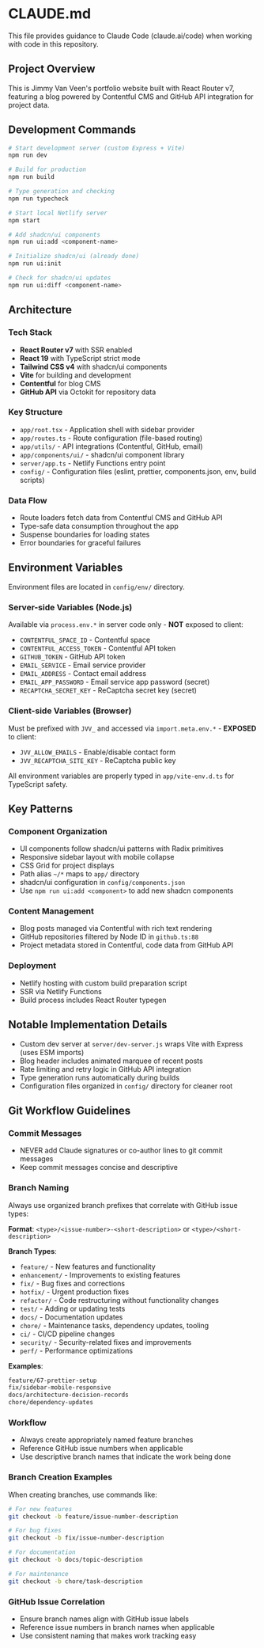 # CLAUDE.md

This file provides guidance to Claude Code (claude.ai/code) when working with
code in this repository.

## Project Overview

This is Jimmy Van Veen's portfolio website built with React Router v7, featuring
a blog powered by Contentful CMS and GitHub API integration for project data.

## Development Commands

```bash
# Start development server (custom Express + Vite)
npm run dev

# Build for production
npm run build

# Type generation and checking
npm run typecheck

# Start local Netlify server
npm start

# Add shadcn/ui components
npm run ui:add <component-name>

# Initialize shadcn/ui (already done)
npm run ui:init

# Check for shadcn/ui updates
npm run ui:diff <component-name>
```

## Architecture

### Tech Stack

- **React Router v7** with SSR enabled
- **React 19** with TypeScript strict mode
- **Tailwind CSS v4** with shadcn/ui components
- **Vite** for building and development
- **Contentful** for blog CMS
- **GitHub API** via Octokit for repository data

### Key Structure

- `app/root.tsx` - Application shell with sidebar provider
- `app/routes.ts` - Route configuration (file-based routing)
- `app/utils/` - API integrations (Contentful, GitHub, email)
- `app/components/ui/` - shadcn/ui component library
- `server/app.ts` - Netlify Functions entry point
- `config/` - Configuration files (eslint, prettier, components.json, env, build scripts)

### Data Flow

- Route loaders fetch data from Contentful CMS and GitHub API
- Type-safe data consumption throughout the app
- Suspense boundaries for loading states
- Error boundaries for graceful failures

## Environment Variables

Environment files are located in `config/env/` directory.

### Server-side Variables (Node.js)

Available via `process.env.*` in server code only - **NOT** exposed to client:

- `CONTENTFUL_SPACE_ID` - Contentful space
- `CONTENTFUL_ACCESS_TOKEN` - Contentful API token
- `GITHUB_TOKEN` - GitHub API token
- `EMAIL_SERVICE` - Email service provider
- `EMAIL_ADDRESS` - Contact email address
- `EMAIL_APP_PASSWORD` - Email service app password (secret)
- `RECAPTCHA_SECRET_KEY` - ReCaptcha secret key (secret)

### Client-side Variables (Browser)

Must be prefixed with `JVV_` and accessed via `import.meta.env.*` - **EXPOSED** to client:

- `JVV_ALLOW_EMAILS` - Enable/disable contact form
- `JVV_RECAPTCHA_SITE_KEY` - ReCaptcha public key

All environment variables are properly typed in `app/vite-env.d.ts` for TypeScript safety.

## Key Patterns

### Component Organization

- UI components follow shadcn/ui patterns with Radix primitives
- Responsive sidebar layout with mobile collapse
- CSS Grid for project displays
- Path alias `~/*` maps to `app/` directory
- shadcn/ui configuration in `config/components.json`
- Use `npm run ui:add <component>` to add new shadcn components

### Content Management

- Blog posts managed via Contentful with rich text rendering
- GitHub repositories filtered by Node ID in `github.ts:88`
- Project metadata stored in Contentful, code data from GitHub API

### Deployment

- Netlify hosting with custom build preparation script
- SSR via Netlify Functions
- Build process includes React Router typegen

## Notable Implementation Details

- Custom dev server at `server/dev-server.js` wraps Vite with Express (uses ESM imports)
- Blog header includes animated marquee of recent posts
- Rate limiting and retry logic in GitHub API integration
- Type generation runs automatically during builds
- Configuration files organized in `config/` directory for cleaner root

## Git Workflow Guidelines

### Commit Messages

- NEVER add Claude signatures or co-author lines to git commit messages
- Keep commit messages concise and descriptive

### Branch Naming

Always use organized branch prefixes that correlate with GitHub issue types:

**Format**: `<type>/<issue-number>-<short-description>` or
`<type>/<short-description>`

**Branch Types**:

- `feature/` - New features and functionality
- `enhancement/` - Improvements to existing features
- `fix/` - Bug fixes and corrections
- `hotfix/` - Urgent production fixes
- `refactor/` - Code restructuring without functionality changes
- `test/` - Adding or updating tests
- `docs/` - Documentation updates
- `chore/` - Maintenance tasks, dependency updates, tooling
- `ci/` - CI/CD pipeline changes
- `security/` - Security-related fixes and improvements
- `perf/` - Performance optimizations

**Examples**:

```bash
feature/67-prettier-setup
fix/sidebar-mobile-responsive
docs/architecture-decision-records
chore/dependency-updates
```

### Workflow

- Always create appropriately named feature branches
- Reference GitHub issue numbers when applicable
- Use descriptive branch names that indicate the work being done

### Branch Creation Examples

When creating branches, use commands like:

```bash
# For new features
git checkout -b feature/issue-number-description

# For bug fixes
git checkout -b fix/issue-number-description

# For documentation
git checkout -b docs/topic-description

# For maintenance
git checkout -b chore/task-description
```

### GitHub Issue Correlation

- Ensure branch names align with GitHub issue labels
- Reference issue numbers in branch names when applicable
- Use consistent naming that makes work tracking easy
